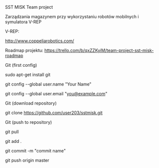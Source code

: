 SST MISK Team project

Zarządzania magazynem przy wykorzystaniu robotów mobilnych i symulatora V-REP

V-REP:

http://www.coppeliarobotics.com/

Roadmap projektu:
https://trello.com/b/qxZZKyiM/team-project-sst-misk-roadmap

Git (first config)

sudo apt-get install git

git config --global user.name "Your Name"

git config --global user.email "you@example.com"


Git (download repository)

git clone https://github.com/user203/sstmisk.git


Git (push to repository)

git pull

git add .

git commit -m "commit name"

git push origin master
